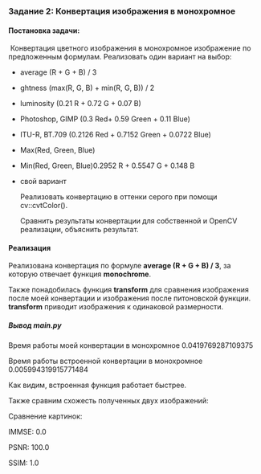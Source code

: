 ### Задание 2: Конвертация изображения в монохромное

#### Постановка задачи: 

​	Конвертация цветного изображения в монохромное изображение по предложенным формулам. Реализовать один вариант на выбор:

* average (R + G + B) / 3

* ghtness (max(R, G, B) + min(R, G, B)) / 2

* luminosity (0.21 R + 0.72 G + 0.07 B) 

* Photoshop, GIMP (0.3 Red+ 0.59 Green + 0.11 Blue)

* ITU-R, BT.709 (0.2126 Red + 0.7152 Green + 0.0722 Blue)

* Max(Red, Green, Blue)

* Min(Red, Green, Blue)0.2952 R + 0.5547 G + 0.148 B 

* свой вариант

  Реализовать конвертацию в оттенки серого при помощи cv::cvtColor().

  Сравнить результаты конвертации для собственной и OpenCV реализации, объяснить результат.

#### Реализация

Реализована конвертация по формуле **average (R + G + B) / 3**, за которую отвечает функция **monochrome**. 

Также понадобилась функция **transform** для сравнения изображения после моей конвертации и изображения после питоновской функции. **transform** приводит изображения к одинаковой размерности.



##### Вывод main.py

Время работы моей конвертации в монохромное 0.0419769287109375

Время работы встроенной конвертации в монохромное 0.005994319915771484

Как видим, встроенная функция работает быстрее.

Также сравним схожесть полученных двух изображений:

Сравнение картинок:

IMMSE: 0.0

PSNR: 100.0

SSIM: 1.0